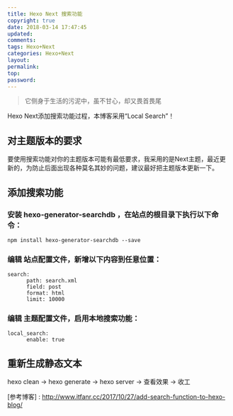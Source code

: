 ```yaml
---
title: Hexo Next 搜索功能
copyright: true
date: 2018-03-14 17:47:45
updated:
comments:
tags: Hexo+Next
categories: Hexo+Next
layout:
permalink:
top:
password:
---
```


<blockquote class="blockquote-center">它侧身于生活的污泥中，虽不甘心，却又畏首畏尾</blockquote>

Hexo Next添加搜索功能过程，本博客采用“Local Search”！

<!-- more -->

## 对主题版本的要求
要使用搜索功能对你的主题版本可能有最低要求，我采用的是Next主题，最近更新的，为防止后面出现各种莫名其妙的问题，建议最好把主题版本更新一下。

## 添加搜索功能
### 安装 hexo-generator-searchdb ，在站点的根目录下执行以下命令：
```
npm install hexo-generator-searchdb --save
```

### 编辑 站点配置文件，新增以下内容到任意位置：
```
search:
      path: search.xml
      field: post
      format: html
      limit: 10000
```

### 编辑 主题配置文件，启用本地搜索功能：
```
local_search:
      enable: true
```

## 重新生成静态文本
hexo clean -> hexo generate -> hexo server  -> 查看效果 -> 收工


[参考博客] : http://www.itfanr.cc/2017/10/27/add-search-function-to-hexo-blog/
